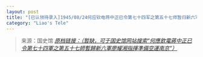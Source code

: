 ```yaml
---
layout: post
title: "[已认领待录入]1945/08/24何应钦电蒋中正已令第七十四军之第五十七师暂归新六军廖耀湘指挥准备空运南京"
category: "Liao's Tele"
---
```



> 来源：国史馆 [*原档链接：（暂缺，可于国史馆网站搜索“何應欽電蔣中正已令第七十四軍之第五十七師暫歸新六軍廖耀湘指揮準備空運南京“）*]()
